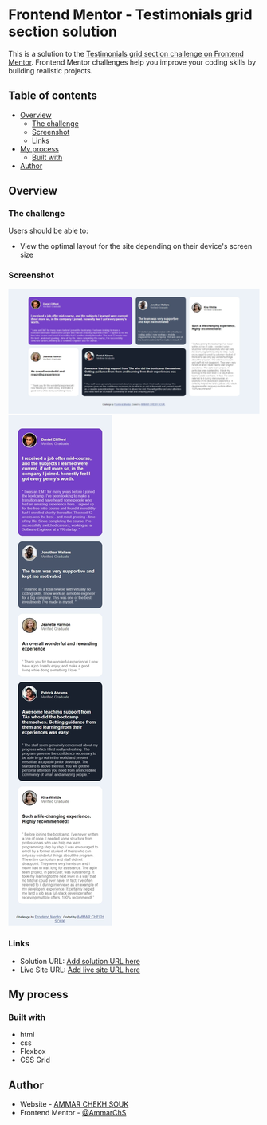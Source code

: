 # Frontend Mentor - Testimonials grid section solution

This is a solution to the [Testimonials grid section challenge on Frontend Mentor](https://www.frontendmentor.io/challenges/testimonials-grid-section-Nnw6J7Un7). Frontend Mentor challenges help you improve your coding skills by building realistic projects. 

## Table of contents

- [Overview](#overview)
  - [The challenge](#the-challenge)
  - [Screenshot](#screenshot)
  - [Links](#links)
- [My process](#my-process)
  - [Built with](#built-with)
- [Author](#author)

## Overview

### The challenge

Users should be able to:

- View the optimal layout for the site depending on their device's screen size

### Screenshot

![](./screenshot1.jpg)
![](./screenshot2.jpg)

### Links

- Solution URL: [Add solution URL here](https://github.com/AmmarChS/gride)
- Live Site URL: [Add live site URL here](https://ammarchs.github.io/gride/)

## My process

### Built with

- html
- css
- Flexbox
- CSS Grid



## Author

- Website - [AMMAR CHEKH SOUK](https://ammarchs.github.io/CV/)
- Frontend Mentor - [@AmmarChS](https://www.frontendmentor.io/profile/AmmarChS)

